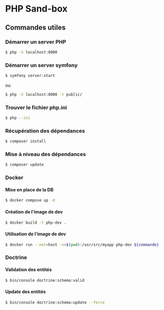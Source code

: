 # PHP Sand-box

## Commandes utiles

### Démarrer un server PHP

```bash
$ php -S localhost:8000
```

### Démarrer un server symfony

```bash
$ symfony server:start
```

ou

```bash
$ php -S localhost:8000 -t public/
```

### Trouver le fichier php.ini

```bash
$ php --ini
```

### Récupération des dépendances

```bash
$ composer install
```

### Mise à niveau des dépendances

```bash
$ composer update
```

### Docker

#### Mise en place de la DB

```bash
$ docker compose up -d
```

#### Création de l'image de dev

```bash
$ docker build -t php-dev .
```

#### Utilisation de l'image de dev

```bash
$ docker run --net=host -v=$(pwd):/usr/src/myapp php-dev ${commande}
```

### Doctrine

#### Validation des entités

```bash
$ bin/console doctrine:schema:valid
```

#### Update des entités

```bash
$ bin/console doctrine:schema:update --force
```
